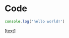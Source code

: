 # Code

```js
console.log('hello world!')
```

[[text]]

[//begin]: # "Autogenerated link references for markdown compatibility"
[text]: text.md "Text"
[//end]: # "Autogenerated link references"
